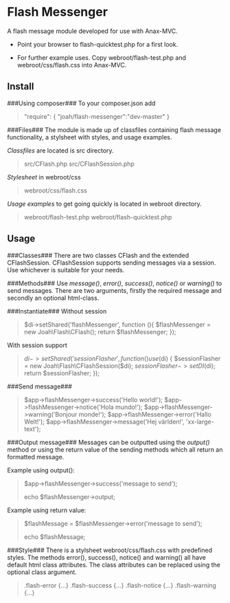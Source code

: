 Flash Messenger
==============

A flash message module developed for use with Anax-MVC.

* Point your browser to flash-quicktest.php for a first look.

* For further example uses. Copy webroot/flash-test.php and webroot/css/flash.css into Anax-MVC.


Install
-------

###Using composer###
To your composer.json add
>
>    "require": {
>       "joah/flash-messenger":"dev-master"
>    }
>

###Files###
The module is made up of classfiles containing flash message functionality, a stylsheet with styles,
and usage examples. 

*Classfiles* are located is src directory.
>src/CFlash.php
>src/CFlashSession.php

*Stylesheet* in webroot/css
>webroot/css/flash.css

*Usage examples* to get going quickly is located in webroot directory.
>webroot/flash-test.php
>webroot/flash-quicktest.php

Usage
-----
###Classes###
There are two classes CFlash and the extended CFlashSession. CFlashSession supports 
sending messages via a session. Use whichever is suitable for your needs.

###Methods###
Use *message()*, *error()*, *success()*, *notice()* or *warning()* to send messages. There are two arguments,
firstly the required message and secondly an optional html-class. 

###Instantiate###
Without session
>$di->setShared('flashMessenger', function (){
>    $flashMessenger = new Joah\Flash\CFlash();
>    return $flashMessenger;
>});
>

With session support
>
>$di->setShared('sessionFlasher', function () use ($di) {
>    $sessionFlasher = new Joah\Flash\CFlashSession($di);
>    $sessionFlasher->setDI($di);
>    return $sessionFlasher;
>});

###Send message###
>$app->flashMessenger->success('Hello world!');
>$app->flashMessenger->notice('Hola mundo!');
>$app->flashMessenger->warning('Bonjour monde!');
>$app->flashMessenger->error('Hallo Welt!');
>$app->flashMessenger->message('Hej världen!', 'xx-large-text');

###Output message###
Messages can be outputted using the *output()* method or using the return value 
of the sending methods which all return an formatted message. 

Example using output():
>
>$app->flashMessenger->success('message to send');
>
>echo $flashMessenger->output;
>

Example using return value:
>
>$flashMessage = $flashMessenger->error('message to send');
>
>echo $flashMessage;
>

###Style###
There is a stylsheet webroot/css/flash.css with predefined styles. The methods 
error(), success(), notice() and warning() all have default html class attributes. 
The class attributes can be replaced using the optional class argument.

> .flash-error {...}
> .flash-success {...}
> .flash-notice {...}
> .flash-warning {...}

